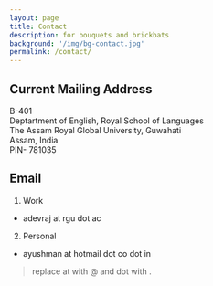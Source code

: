 ```yaml
---
layout: page
title: Contact 
description: for bouquets and brickbats
background: '/img/bg-contact.jpg'
permalink: /contact/
---
```


## Current Mailing Address 

B-401\
Deptartment of English, Royal School of Languages\
The Assam Royal Global University, Guwahati\
Assam, India\
PIN- 781035

## Email 

1. Work
- adevraj at rgu dot ac 
2. Personal
- ayushman at hotmail dot co dot in
> replace at with @ and dot with .
